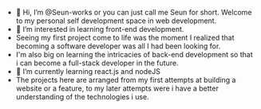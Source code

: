 - 👋 Hi, I’m @Seun-works or you can just call me Seun for short. Welcome to my personal self development space in web development.
- 👀 I’m interested in learning front-end development.
- Seeing my first project come to life was the moment I realized that becoming a software developer was all I had been looking for. 
- I'm also big on learning the intricacies of back-end development so that i can become a full-stack developer in the future.
- 🌱 I’m currently learning react.js and nodeJS
- The projects here are arranged from my first attempts at building a website or a feature, to my later attempts were i have a better understanding of the technologies i use.


<!---
Seun-works/Seun-works is a ✨ special ✨ repository because its `README.md` (this file) appears on your GitHub profile.
You can click the Preview link to take a look at your changes.
--->
